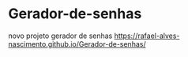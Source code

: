 # Gerador-de-senhas
novo projeto gerador de senhas
https://rafael-alves-nascimento.github.io/Gerador-de-senhas/
